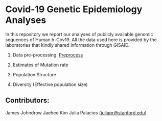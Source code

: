 # Covid-19 Genetic Epidemiology Analyses

In this repository we report our analyses of publicly available genomic sequences of Human h-Cov19. All the data used here is provided by the laboratories that kindly shared information through GISAID.


1. Data pre-processing. [Preprocess](https://github.com/JuliaPalacios/Covid19/blob/master/alignment/alignment.md)





2. Estimates of Mutation rate




3. Population Structure





4. Diversity (Effective population size)


## Contributors:

James Johndrow
Jaehee Kim 
Julia Palacios (juliapr@stanford.edu)
